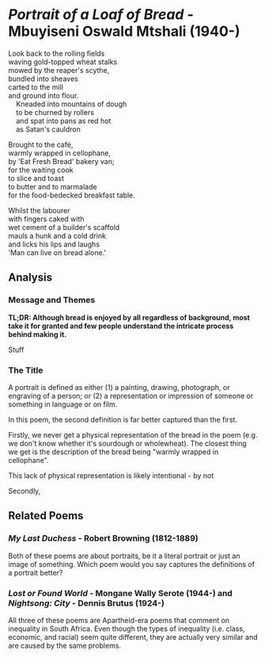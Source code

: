 # *Portrait of a Loaf of Bread* - Mbuyiseni Oswald Mtshali (1940-)

Look back to the rolling fields<br/>
waving gold-topped wheat stalks<br/>
mowed by the reaper's scythe,<br/>
bundled into sheaves<br/>
carted to the mill<br/>
and ground into flour.<br/>
&nbsp;&nbsp;&nbsp;&nbsp;Kneaded into mountains of dough<br/>
&nbsp;&nbsp;&nbsp;&nbsp;to be churned by rollers<br/>
&nbsp;&nbsp;&nbsp;&nbsp;and spat into pans as red hot<br/>
&nbsp;&nbsp;&nbsp;&nbsp;as Satan's cauldron

Brought to the café,<br/>
warmly wrapped in cellophane,<br/>
by 'Eat Fresh Bread' bakery van;<br/>
for the waiting cook<br/>
to slice and toast<br/>
to butter and to marmalade<br/>
for the food-bedecked breakfast table.

Whilst the labourer<br/>
with fingers caked with<br/>
wet cement of a builder's scaffold<br/>
mauls a hunk and a cold drink<br/>
and licks his lips and laughs<br/>
'Man can live on bread alone.'

## Analysis

### Message and Themes

**TL;DR: Although bread is enjoyed by all regardless of background, most take it for granted and few people understand the intricate process behind making it.**

Stuff

### The Title

A portrait is defined as either (1) a painting, drawing, photograph, or engraving of a person; or (2) a representation or impression of someone or something in language or on film.

In this poem, the second definition is far better captured than the first.

Firstly, we never get a physical representation of the bread in the poem (e.g. we don't know whether it's sourdough or wholewheat). The closest thing we get is the description of the bread being "warmly wrapped in cellophane".

This lack of physical representation is likely intentional - by not 

Secondly, 

## Related Poems

### *My Last Duchess* - Robert Browning (1812-1889)

Both of these poems are about portraits, be it a literal portrait or just an image of something. Which poem would you say captures the definitions of a portrait better?

### *Lost or Found World* - Mongane Wally Serote (1944-) and *Nightsong: City* - Dennis Brutus (1924-)

All three of these poems are Apartheid-era poems that comment on inequality in South Africa. Even though the types of inequality (i.e. class, economic, and racial) seem quite different, they are actually very similar and are caused by the same problems.
